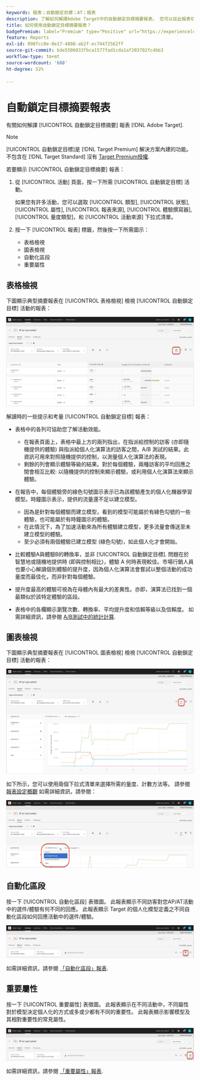```yaml
---
keywords: 報表；自動鎖定目標；AT；報表
description: 了解如何解譯Adobe Target中的自動鎖定目標摘要報表。 您可以從此報表切換至「自動化區段」和「重要屬性」報表。
title: 如何使用自動鎖定目標摘要報表？
badgePremium: label="Premium" type="Positive" url="https://experienceleague.adobe.com/docs/target/using/introduction/intro.html?lang=en#premium newtab=true" tooltip="See what's included in Target Premium."
feature: Reports
exl-id: 098fcc0e-8e17-4898-ab2f-ec74472562ff
source-git-commit: bde5506033fbca1577fad1cda1af203702fc4bb3
workflow-type: tm+mt
source-wordcount: '688'
ht-degree: 52%

---
```


# 自動鎖定目標摘要報表

有關如何解譯 [!UICONTROL 自動鎖定目標摘要] 報表 [!DNL Adobe Target].

>[!NOTE]
>
>[!UICONTROL 自動鎖定目標]是 [!DNL Target Premium] 解決方案內建的功能。不包含在 [!DNL Target Standard] 沒有 [Target Premium授權](/help/main/c-intro/intro.md#premium).

若要顯示 [!UICONTROL 自動鎖定目標摘要] 報表：

1. 從 [!UICONTROL 活動] 頁面，按一下所需 [!UICONTROL 自動鎖定目標] 活動。

   如果您有許多活動，您可以選取 [!UICONTROL 類型], [!UICONTROL 狀態], [!UICONTROL 屬性], [!UICONTROL 報表來源], [!UICONTROL 體驗撰寫器], [!UICONTROL 量度類型]，和 [!UICONTROL 活動來源] 下拉式清單。

1. 按一下 [!UICONTROL 報表] 標籤，然後按一下所需圖示：

   * 表格檢視
   * 圖表檢視
   * 自動化區段
   * 重要屬性

## 表格檢視

下圖顯示典型摘要報表在 [!UICONTROL 表格檢視] 檢視 [!UICONTROL 自動鎖定目標] 活動的報表：

![自動鎖定目標表格檢視報表](/help/main/c-reports/assets/at-table-view.png)

解讀時的一些提示和考量 [!UICONTROL 自動鎖定目標] 報表：

* 表格中的各列可協助您了解活動效能。

   * 在報表頁面上，表格中最上方的兩列指出，在指派給控制的訪客 (亦即隨機提供的體驗) 與指派給個人化演算法的訪客之間，A/B 測試的結果。此資訊可用來對照隨機提供的控制，以測量個人化演算法的表現。
   * 剩餘的列會顯示體驗等級的結果。對於每個體驗，兩種訪客的平均回應之間會相互比較: 以隨機提供的控制來顯示體驗，或利用個人化演算法來顯示體驗。

* 在報告中，每個體驗旁的綠色勾號圖示表示已為該體驗產生的個人化機器學習模型。時鐘圖示表示，提供的流量還不足以建立模型。

   * 因為是針對每個體驗而建立模型，看到的模型可能屬於有綠色勾號的一些體驗，也可能屬於有時鐘圖示的體驗。
   * 在此情況下，為了加速活動來為所有體驗建立模型，更多流量會傳送至未建立模型的體驗。
   * 至少必須有兩個體驗已建立模型 (綠色勾號)，如此個人化才會開始。

* 比較體驗A與體驗B的轉換率，並非 [!UICONTROL 自動鎖定目標]. 問題在於智慧地或隨機地提供時 (即與控制相比)，體驗 A 何時表現較佳。市場行銷人員也要小心解讀個別體驗的提升度，因為個人化演算法會嘗試以整個活動的成功量度而最佳化，而非針對每個體驗。
* 提升度最高的體驗可視為在母體內有最大的差異性。亦即，演算法已找到一個最類似於該特定體驗的區段。
* 表格中的各欄顯示瀏覽次數、轉換率、平均提升度和信賴等級以及信賴度。 如需詳細資訊，請參閱 [A/B測試中的統計計算](/help/main/c-reports/statistical-methodology/statistical-calculations.md).

## 圖表檢視

下圖顯示典型摘要報表在 [!UICONTROL 圖表檢視] 檢視 [!UICONTROL 自動鎖定目標] 活動的報表：

![自動鎖定目標圖表檢視報表](/help/main/c-reports/assets/at-graph-view.png)

如下所示，您可以使用兩個下拉式清單來選擇所需的量度、計數方法等。 請參閱 [報表設定概觀](/help/main/c-reports/c-report-settings/report-settings.md) 如需詳細資訊，請參閱：

![自動鎖定目標圖表檢視報表](/help/main/c-reports/assets/at-graph-view-2.png)

## 自動化區段

按一下 [!UICONTROL 自動化區段] 表徵圖。 此報表顯示不同訪客對您AP/AT活動中的選件/體驗有何不同的回應。 此報表顯示 Target 的個人化模型定義之不同自動化區段如何回應活動中的選件/體驗。

![「自動化區段」圖示](/help/main/c-reports/assets/icon-automated-sements.png)

如需詳細資訊，請參閱 [「自動化區段」報表](/help/main/c-reports/c-personalization-insights-reports/automated-segments-report.md).

## 重要屬性

按一下 [!UICONTROL 重要屬性] 表徵圖。 此報表顯示在不同活動中，不同屬性對於模型決定個人化的方式或多或少都有不同的重要性。 此報表顯示影響模型及其相對重要性的常見屬性。

![「重要屬性」表徵圖](/help/main/c-reports/assets/icon-important-attributes.png)

如需詳細資訊，請參閱 [「重要屬性」報表](/help/main/c-reports/c-personalization-insights-reports/important-attributes-report.md).
